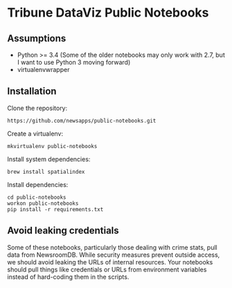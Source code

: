 Tribune DataViz Public Notebooks
================================

Assumptions
-----------

* Python >= 3.4 (Some of the older notebooks may only work with 2.7, but I want to use Python 3 moving forward)
* virtualenvwrapper

Installation
------------

Clone the repository:

    https://github.com/newsapps/public-notebooks.git

Create a virtualenv:

    mkvirtualenv public-notebooks

Install system dependencies:

    brew install spatialindex

Install dependencies:

    cd public-notebooks
    workon public-notebooks
    pip install -r requirements.txt

Avoid leaking credentials
-------------------------

Some of these notebooks, particularly those dealing with crime stats, pull data from NewsroomDB.  While security measures prevent outside access, we should avoid leaking the URLs of internal resources.  Your notebooks should pull things like credentials or URLs from environment variables instead of hard-coding them in the scripts.

